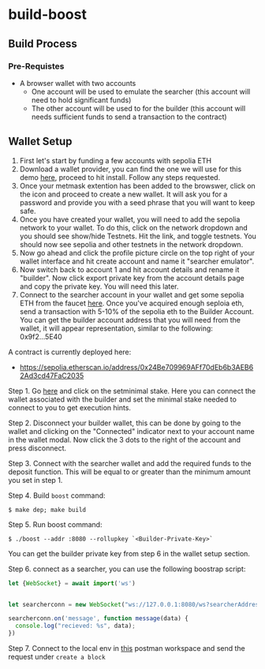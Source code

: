# build-boost

## Build Process

### Pre-Requistes
- A browser wallet with two accounts
  - One account will be used to emulate the searcher (this account will need to hold significant funds)
  - The other account will be used to for the builder (this account will needs sufficient funds to send a transaction to the contract)


## Wallet Setup
1. First let's start by funding a few accounts with sepolia ETH
2. Download a wallet provider, you can find the one we will use for this demo [here](https://metamask.io/download/), proceed to hit install. Follow any steps requested.
3. Once your metmask extention has been added to the browswer, click on the icon and proceed to create a new wallet. It will ask you for a password and provide you with a seed phrase that you will want to keep safe.
4. Once you have created your wallet, you will need to add the sepolia network to your wallet. To do this, click on the network dropdown and you should see show/hide Testnets. Hit the link, and toggle testnets. You should now see sepolia and other testnets in the network dropdown.
5. Now go ahead and click the profile picture circle on the top right of your wallet interface and hit create account and name it "searcher emulator".
6. Now switch back to account 1 and hit account details and rename it "builder". Now click export private key from the account details page and copy the private key. You will need this later.
7. Connect to the searcher account in your wallet and get some sepolia ETH from the faucet [here](https://sepolia-faucet.pk910.de/). Once you've acquired enough seploia eth, send a transaction with 5-10% of the sepolia eth to the Builder Account. You can get the builder account address that you will need from the wallet, it will appear representation, similar to the following: 0x9f2...5E40

A contract is currently deployed here:
- https://sepolia.etherscan.io/address/0x24Be709969AFf70dEb6b3AEB62Ad3cd47FaC2035


Step 1. Go [here](https://sepolia.etherscan.io/address/0x24Be709969AFf70dEb6b3AEB62Ad3cd47FaC2035#writeContract) and click on the setminimal stake. Here you can connect the wallet associated with the builder and set the minimal stake needed to connect to you to get execution hints.

Step 2. Disconnect your builder wallet, this can be done by going to the wallet and clicking on the "Connected" indicator next to your account name in the wallet modal. Now click the 3 dots to the right of the account and press disconnect. 

Step 3. Connect with the searcher wallet and add the required funds to the deposit function. This will be equal to or greater than the minimum amount you set in step 1.

Step 4. Build `boost` command:
```
$ make dep; make build
```

Step 5. Run boost command:
```
$ ./boost --addr :8080 --rollupkey `<Builder-Private-Key>`
```
You can get the builder private key from step 6 in the wallet setup section.

Step 6. connect as a searcher, you can use the following boostrap script:
```javascript
let {WebSocket} = await import('ws')


let searcherconn = new WebSocket("ws://127.0.0.1:8080/ws?searcherAddress=<your-searcher-address>&commitmentAddress=<your-commitment-address>");

searcherconn.on('message', function message(data) {
  console.log("recieved: %s", data);
})
```

Step 7. Connect to the local env in [this](https://primev.postman.co/workspace/Team-Workspace~18870d84-94f0-4d1e-8163-db558f83d7e8/request/27192304-32af6ec4-013b-423f-aff6-44226090fcf6) postman workspace and send the request under `create a block`